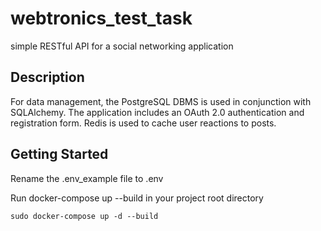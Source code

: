 # webtronics_test_task

simple RESTful API for a social networking application

## Description

For data management, the PostgreSQL DBMS is used in conjunction with SQLAlchemy. The application includes an OAuth 2.0 authentication and registration form. Redis is used to cache user reactions to posts.

## Getting Started

Rename the .env_example file to .env

Run docker-compose up --build in your project root directory
```
sudo docker-compose up -d --build
```
